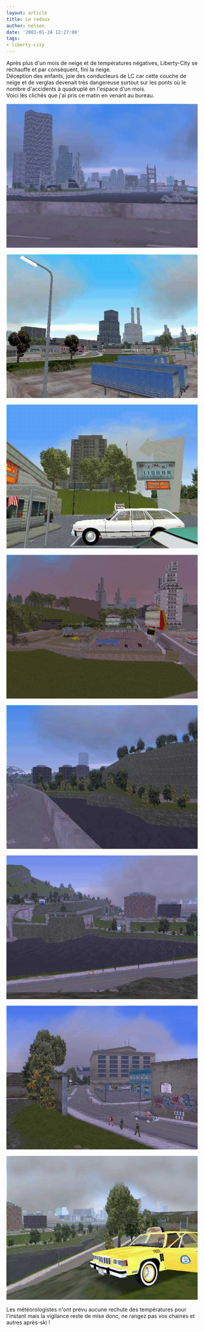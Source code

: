 ```yaml
---
layout: article
title: Le redoux
author: nelson
date: '2003-01-24 12:27:00'
tags:
- liberty-city
---
```


Après plus d'un mois de neige et de températures négatives, Liberty-City se réchauffe et par conséquent, fini la neige.  
Déception des enfants, joie des conducteurs de LC car cette couche de neige et de verglas devenait très dangereuse surtout sur les ponts où le nombre d'accidents à quadruplé en l'espace d'un mois.  
Voici les clichés que j'ai pris ce matin en venant au bureau.

![](  /content/images/2016/07/Degel2.jpg)

![](  /content/images/2016/07/Degel3.jpg)

![](  /content/images/2016/07/Degel4.jpg)

![](  /content/images/2016/07/Degel5.jpg)

![](  /content/images/2016/07/Degel6.jpg)

![](  /content/images/2016/07/Degel7.jpg)

![](  /content/images/2016/07/Degel8.jpg)

![](  /content/images/2016/07/Degel9.jpg)

Les météorologistes n'ont prévu aucune rechute des températures pour l'instant mais la vigilance reste de mise donc, ne rangez pas vos chaines et autres après-ski !

<!--kg-card-end: markdown-->

